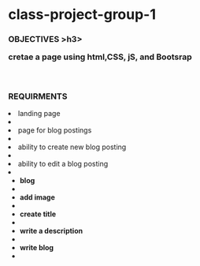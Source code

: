 # class-project-group-1
<!DOCTYPE html>
<html>
    <head>
        <meta charset="utf-8">
        <meta http-equiv="X-UA-Compatible" content="IE=edge">
        <title></title>
        <meta name="description" content="">
        <meta name="viewport" content="width=device-width, initial-scale=1">
        <link rel="stylesheet" href="">
    <head>
    <body>
        <h3> OBJECTIVES >h3>
        <p> cretae a page using html,CSS, jS, and Bootsrap</p>   
        <br>
       <h3> REQUIRMENTS </h3>
       <li> landing page <li>
       <li> page for blog postings<li>
       <li> ability to create new blog posting<Li>
       <li> ability to edit a blog posting<li>
            <ul>
            <li><strong>blog<stong><li>
            <li>add image<li>
            <li> create title<li>
            <li> write a description<li>
            <li> write blog <li>

